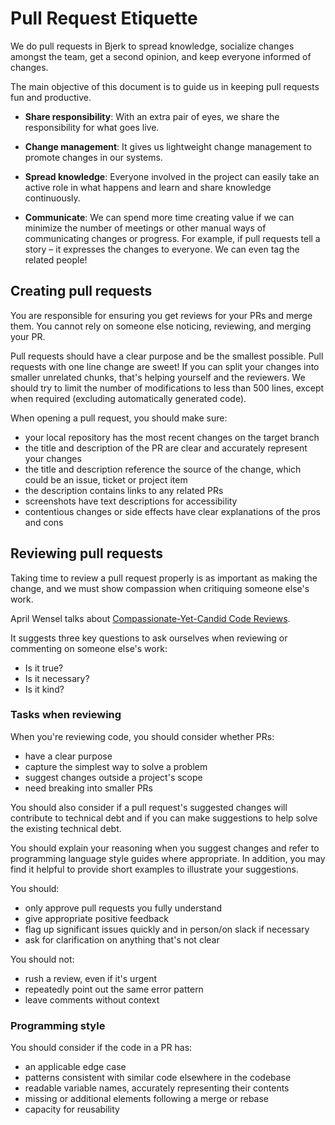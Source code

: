 # Pull Request Etiquette

We do pull requests in Bjerk to spread knowledge, socialize changes amongst the
team, get a second opinion, and keep everyone informed of changes.

The main objective of this document is to guide us in keeping pull requests fun
and productive.

- **Share responsibility**: With an extra pair of eyes, we share the
  responsibility for what goes live.

- **Change management**: It gives us lightweight change management to promote
  changes in our systems.

- **Spread knowledge**: Everyone involved in the project can easily take an
  active role in what happens and learn and share knowledge continuously.

- **Communicate**: We can spend more time creating value if we can minimize the
  number of meetings or other manual ways of communicating changes or progress.
  For example, if pull requests tell a story – it expresses the changes to
  everyone. We can even tag the related people!

## Creating pull requests

You are responsible for ensuring you get reviews for your PRs and merge them.
You cannot rely on someone else noticing, reviewing, and merging your PR.

Pull requests should have a clear purpose and be the smallest possible. Pull
requests with one line change are sweet! If you can split your changes into
smaller unrelated chunks, that's helping yourself and the reviewers. We should
try to limit the number of modifications to less than 500 lines, except when
required (excluding automatically generated code).

When opening a pull request, you should make sure:

- your local repository has the most recent changes on the target branch
- the title and description of the PR are clear and accurately represent your
  changes
- the title and description reference the source of the change, which could be
  an issue, ticket or project item
- the description contains links to any related PRs
- screenshots have text descriptions for accessibility
- contentious changes or side effects have clear explanations of the pros and
  cons

## Reviewing pull requests

Taking time to review a pull request properly is as important as making the
change, and we must show compassion when critiquing someone else's work.

April Wensel talks about
[Compassionate-Yet-Candid Code Reviews](https://www.youtube.com/watch?v=Ea8EiIPZvh0).

It suggests three key questions to ask ourselves when reviewing or commenting on
someone else's work:

- Is it true?
- Is it necessary?
- Is it kind?

### Tasks when reviewing

When you're reviewing code, you should consider whether PRs:

- have a clear purpose
- capture the simplest way to solve a problem
- suggest changes outside a project's scope
- need breaking into smaller PRs

You should also consider if a pull request's suggested changes will contribute
to technical debt and if you can make suggestions to help solve the existing
technical debt.

You should explain your reasoning when you suggest changes and refer to
programming language style guides where appropriate. In addition, you may find
it helpful to provide short examples to illustrate your suggestions.

You should:

- only approve pull requests you fully understand
- give appropriate positive feedback
- flag up significant issues quickly and in person/on slack if necessary
- ask for clarification on anything that's not clear

You should not:

- rush a review, even if it's urgent
- repeatedly point out the same error pattern
- leave comments without context

### Programming style

You should consider if the code in a PR has:

- an applicable edge case
- patterns consistent with similar code elsewhere in the codebase
- readable variable names, accurately representing their contents
- missing or additional elements following a merge or rebase
- capacity for reusability
